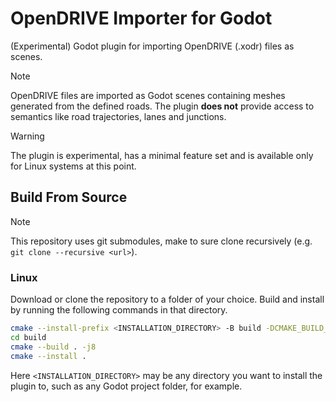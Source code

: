 # OpenDRIVE Importer for Godot

(Experimental) Godot plugin for importing OpenDRIVE (.xodr) files as scenes.

> [!NOTE]
> OpenDRIVE files are imported as Godot scenes containing meshes generated from the defined roads.
> The plugin **does not** provide access to semantics like road trajectories, lanes and junctions.

> [!WARNING]
> The plugin is experimental, has a minimal feature set and is available only for Linux systems at this point.


## Build From Source

> [!NOTE]
> This repository uses git submodules, make to sure clone recursively (e.g. `git clone --recursive <url>`).

### Linux

Download or clone the repository to a folder of your choice.
Build and install by running the following commands in that directory.

```sh
cmake --install-prefix <INSTALLATION_DIRECTORY> -B build -DCMAKE_BUILD_TYPE=Release .
cd build
cmake --build . -j8
cmake --install .
```

Here `<INSTALLATION_DIRECTORY>` may be any directory you want to install the plugin to, such as any Godot project folder, for example.
